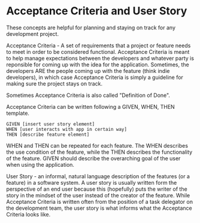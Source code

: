 # Acceptance Criteria and User Story

These concepts are helpful for planning and staying on track for any development project.

Acceptance Criteria - A set of requirements that a project or feature needs to meet in order to be considered functional. Acceptance Criteria is meant to help manage expectations between the developers and whatever party is reponsible for coming up with the idea for the application. Sometimes, the developers ARE the people coming up with the feature (think indie developers), in which case Acceptance Criteria is simply a guideline for making sure the project stays on track.

Sometimes Acceptance Criteria is also called "Definition of Done".

Acceptance Criteria can be written following a GIVEN, WHEN, THEN template.

    GIVEN [insert user story element]
    WHEN [user interacts with app in certain way]
    THEN [describe feature element]

WHEN and THEN can be repeated for each feature. The WHEN describes the use condition of the feature, while the THEN describes the functionality of the feature. GIVEN should describe the overarching goal of the user when using the application.

User Story - an informal, natural language description of the features (or a feature) in a software system. A user story is usually written form the perspective of an end user because this  (hopefully) puts the writer of the story in the mindset of the user instead of the creator of the feature. While Acceptance Criteria is written often from the position of a task delegator on the development team, the user story is what informs what the Acceptance Criteria looks like.

